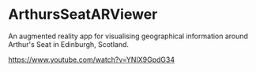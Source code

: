 # ArthursSeatARViewer
An augmented reality app for visualising geographical information around Arthur's Seat in Edinburgh, Scotland.

https://www.youtube.com/watch?v=YNIX9GpdG34
